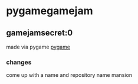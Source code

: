 # pygamegamejam
## gamejamsecret:0
made via pygame [pygame](https://www.pygame.org)
### changes
come up with a name and repository name mansion
